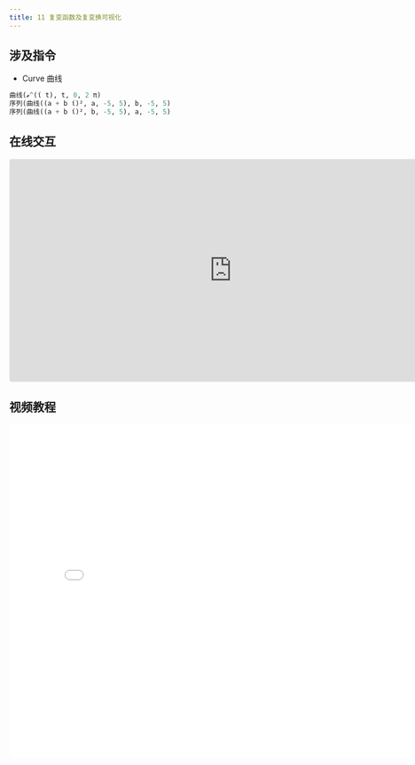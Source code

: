 ```yaml
---
title: 11 复变函数及复变换可视化
---
```


## 涉及指令

- Curve 曲线

```py
曲线(ℯ^(ί t), t, 0, 2 π)
序列(曲线((a + b ί)², a, -5, 5), b, -5, 5)
序列(曲线((a + b ί)², b, -5, 5), a, -5, 5)
```

## 在线交互

<iframe src="https://ggb123.cn/calculator/pgubbznf?embed" width="800" height="400" allowfullscreen style="border: 1px solid #e4e4e4;border-radius: 4px;" frameborder="0"></iframe>

## 视频教程

<iframe src="//player.bilibili.com/player.html?aid=500239077&bvid=BV1mK411G7Bq&cid=254781605&page=1" width="800px" height="600px" scrolling="no" border="0" frameborder="no" framespacing="0" allowfullscreen="true"> </iframe>